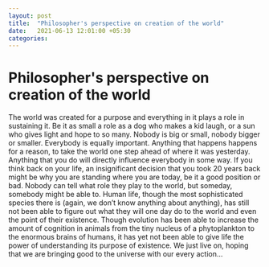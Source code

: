 ```yaml
---
layout: post
title:  "Philosopher's perspective on creation of the world"
date:   2021-06-13 12:01:00 +05:30
categories:
---
```


# Philosopher's perspective on creation of the world

The world was created for a purpose and everything in it plays a role in sustaining it. Be it as small a role as a dog who makes a kid laugh, or a sun who gives light and hope to so many. Nobody is big or small, nobody bigger or smaller. Everybody is equally important. Anything that happens happens for a reason, to take the world one step ahead of where it was yesterday. Anything that you do will directly influence everybody in some way. If you think back on your life, an insignificant decision that you took 20 years back might be why you are standing where you are today, be it a good position or bad. Nobody can tell what role they play to the world, but someday, somebody might be able to. Human life, though the most sophisticated species there is (again, we don’t know anything about anything), has still not been able to figure out what they will one day do to the world and even the point of their existence. Though evolution has been able to increase the amount of cognition in animals from the tiny nucleus of a phytoplankton to the enormous brains of humans, it has yet not been able to give life the power of understanding its purpose of existence. We just live on, hoping that we are bringing good to the universe with our every action...